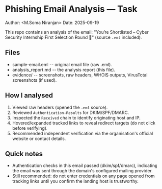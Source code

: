 # Phishing Email Analysis — Task 
Author: <M.Soma Niranjan>
Date: 2025-09-19

This repo contains an analysis of the email: "You’re Shortlisted – Cyber Security Internship First Selection Round 🚀" (source `.eml` included).

## Files
- sample-email.eml           -- original email file (raw .eml).
- analysis_report.md         -- the analysis report (this file).
- evidence/                  -- screenshots, raw headers, WHOIS outputs, VirusTotal screenshots (if used).

## How I analysed
1. Viewed raw headers (opened the `.eml` source).  
2. Reviewed `Authentication-Results` for DKIM/SPF/DMARC.  
3. Inspected the `Received` chain to identify originating host and IP.  
4. Hovered/expanded tracked links to reveal redirect targets (do not click before verifying).  
5. Recommended independent verification via the organisation's official website or contact details.

## Quick notes
- Authentication checks in this email passed (dkim/spf/dmarc), indicating the email was sent through the domain's configured mailing provider.
- Still recommended: do not enter credentials on any page opened from tracking links until you confirm the landing host is trustworthy.


